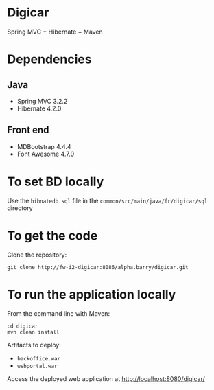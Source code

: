 Digicar
===========

Spring MVC + Hibernate + Maven

Dependencies
===========

## Java
* Spring MVC 3.2.2
* Hibernate 4.2.0

## Front end
* MDBootstrap 4.4.4
* Font Awesome 4.7.0 

To set BD locally
===========
Use the `hibnatedb.sql` file in the `common/src/main/java/fr/digicar/sql` directory

To get the code
===========
Clone the repository:

```
git clone http://fw-i2-digicar:8086/alpha.barry/digicar.git
```

To run the application locally
===========

From the command line with Maven:

```
cd digicar
mvn clean install
```

Artifacts to deploy: 
* `backoffice.war`
* `webportal.war` 

Access the deployed web application at [http://localhost:8080/digicar/](http://localhost:8080/digicar/)
